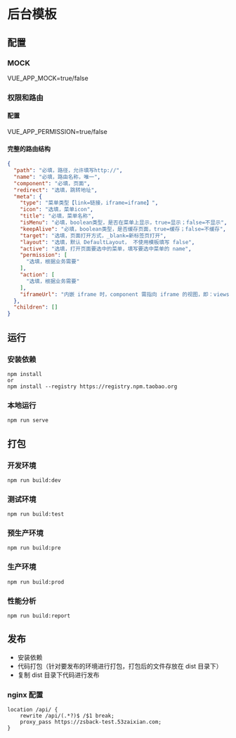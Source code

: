# 后台模板

## 配置

### MOCK
VUE_APP_MOCK=true/false

### 权限和路由

#### 配置
VUE_APP_PERMISSION=true/false

#### 完整的路由结构
```json
{
  "path": "必填，路径，允许填写http://",
  "name": "必填，路由名称，唯一",
  "component": "必填，页面",
  "redirect": "选填，跳转地址",
  "meta": {
    "type": "菜单类型【link=链接，iframe=iframe】",
    "icon": "选填，菜单icon",
    "title": "必填，菜单名称",
    "isMenu": "必填，boolean类型，是否在菜单上显示，true=显示；false=不显示",
    "keepAlive": "必填，boolean类型，是否缓存页面，true=缓存；false=不缓存",
    "target": "选填，页面打开方式，_blank=新标签页打开",
    "layout": "选填，默认 DefaultLayout， 不使用模板填写 false",
    "active": "选填，打开页面要选中的菜单，填写要选中菜单的 name",
    "permission": [
      "选填，根据业务需要"
    ],
    "action": [
      "选填，根据业务需要"
    ],
    "iframeUrl": "内嵌 iframe 时，component 需指向 iframe 的视图，即：views/iframe/index.vue"
  },
  "children": []
}
```

## 运行
### 安装依赖

```text
npm install
or
npm install --registry https://registry.npm.taobao.org
```

### 本地运行

```shell
npm run serve
```

## 打包
### 开发环境

```shell
npm run build:dev
```

### 测试环境

```shell
npm run build:test
```

### 预生产环境

```shell
npm run build:pre
```

### 生产环境

```shell
npm run build:prod
```

### 性能分析

```shell
npm run build:report
```

## 发布

- 安装依赖
- 代码打包（针对要发布的环境进行打包，打包后的文件存放在 dist 目录下）
- 复制 dist 目录下代码进行发布

### nginx 配置

```
location /api/ {
    rewrite /api/(.*?)$ /$1 break;
    proxy_pass https://zsback-test.53zaixian.com;
}
```

